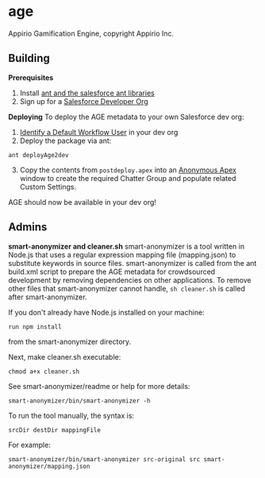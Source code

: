 # age
Appirio Gamification Engine, copyright Appirio Inc.

## Building

**Prerequisites**
1. Install [ant and the salesforce ant libraries]( https://resources.docs.salesforce.com/sfdc/pdf/salesforce_migration_guide.pdf)
2. Sign up for a [Salesforce Developer Org](https://developer.salesforce.com/signup)

**Deploying**
To deploy the AGE metadata to your own Salesforce dev org:
1. [Identify a Default Workflow User](https://help.salesforce.com/apex/HTViewHelpDoc?id=workflow_defaultuser.htm&language=en_US) in your dev org
2. Deploy the package via ant:
```
ant deployAge2dev
```
3. Copy the contents from ```postdeploy.apex``` into an [Anonymous Apex](https://help.salesforce.com/apex/HTViewHelpDoc?id=code_dev_console_execute_anonymous.htm&language=en) window to create the required Chatter Group and populate related Custom Settings.

AGE should now be available in your dev org!

## Admins

**smart-anonymizer and cleaner.sh**
smart-anonymizer is a tool written in Node.js that uses a regular expression mapping file (mapping.json) to substitute keywords in source files.  smart-anonymizer is called from the ant build.xml script to prepare the AGE metadata for crowdsourced development by removing dependencies on other applications.  To remove other files that smart-anonymizer cannot handle, ```sh cleaner.sh``` is called after smart-anonymizer.

If you don't already have Node.js installed on your machine:

```
run npm install
```

from the smart-anonymizer directory.

Next, make cleaner.sh executable:

```
chmod a+x cleaner.sh
```

See smart-anonymizer/readme or help for more details:

```
smart-anonymizer/bin/smart-anonymizer -h
```

To run the tool manually, the syntax is:

```
srcDir destDir mappingFile
```

For example:

```
smart-anonymizer/bin/smart-anonymizer src-original src smart-anonymizer/mapping.json
```
